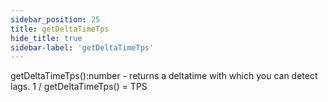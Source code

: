 ```yaml
---
sidebar_position: 25
title: getDeltaTimeTps
hide_title: true
sidebar-label: 'getDeltaTimeTps'
---
```


getDeltaTimeTps():number - returns a deltatime with which you can detect lags. 1 / getDeltaTimeTps() = TPS